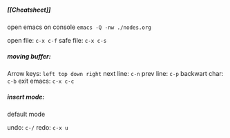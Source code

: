 ##### [[Cheatsheet]]

open emacs on console `emacs -Q -nw ./nodes.org`

open file: `c-x c-f`
safe file: `c-x c-s`

##### moving buffer:

Arrow keys: `left top down right`
next line: `c-n`
prev line: `c-p`
backwart char: `c-b`
exit emacs: `c-x c-c`

##### insert mode:

default mode

undo: `c-/`
redo: `c-x u`


